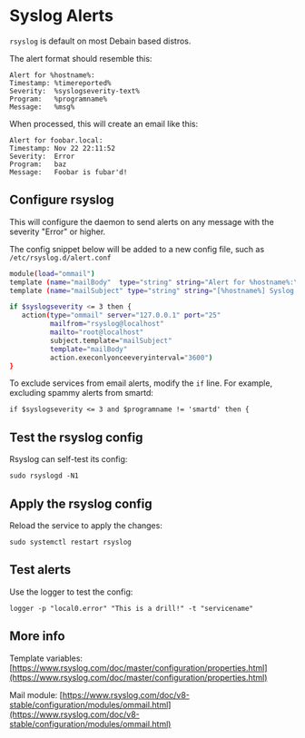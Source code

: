 # Syslog Alerts

`rsyslog` is default on most Debain based distros. 


The alert format should resemble this: 

```
Alert for %hostname%: 
Timestamp: %timereported%
Severity:  %syslogseverity-text%
Program:   %programname%
Message:   %msg%
```

When processed, this will create an email like this: 

```
Alert for foobar.local:
Timestamp: Nov 22 22:11:52
Severity:  Error
Program:   baz
Message:   Foobar is fubar'd!
```

## Configure rsyslog

This will configure the daemon to send alerts on any message with the severity "Error" or higher. 

The config snippet below will be added to a new config file, such as  `/etc/rsyslog.d/alert.conf`


```sh
module(load="ommail")
template (name="mailBody"  type="string" string="Alert for %hostname%:\n\nTimestamp: %timereported%\nSeverity:  %syslogseverity-text%\nProgram:   %programname%\nMessage:  %msg%")
template (name="mailSubject" type="string" string="[%hostname%] Syslog alert for %programname%")

if $syslogseverity <= 3 then {
   action(type="ommail" server="127.0.0.1" port="25"
          mailfrom="rsyslog@localhost"
          mailto="root@localhost"
          subject.template="mailSubject"
          template="mailBody"
          action.execonlyonceeveryinterval="3600")
}
```

To exclude services from email alerts, modify the `if` line. For example, excluding spammy alerts from smartd: 

```
if $syslogseverity <= 3 and $programname != 'smartd' then {
```

## Test the rsyslog config

Rsyslog can self-test its config: 

    sudo rsyslogd -N1

## Apply the rsyslog config

Reload the service to apply the changes: 

    sudo systemctl restart rsyslog

## Test alerts

Use the logger to test the config: 

    logger -p "local0.error" "This is a drill!" -t "servicename"


## More info

Template variables: [https://www.rsyslog.com/doc/master/configuration/properties.html](https://www.rsyslog.com/doc/master/configuration/properties.html)

Mail module: [https://www.rsyslog.com/doc/v8-stable/configuration/modules/ommail.html](https://www.rsyslog.com/doc/v8-stable/configuration/modules/ommail.html)
